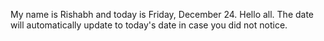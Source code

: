 My name is Rishabh and today is Friday, December 24. Hello all. The date will automatically update to today's date in case you did not notice.
